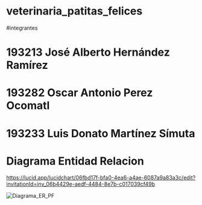 # veterinaria_patitas_felices


#integrantes 
# 193213 José Alberto Hernández Ramírez
# 193282 Oscar Antonio Perez Ocomatl
# 193233 Luis Donato Martínez Símuta

# Diagrama Entidad Relacion
https://lucid.app/lucidchart/06fbd17f-bfa0-4ea6-a4ae-6087a9a83a3c/edit?invitationId=inv_06b4429e-aedf-4484-8e7b-c017039cf49b

![Diagrama_ER_PF](https://user-images.githubusercontent.com/74307313/159618722-af5f89b2-3919-4f6f-8f09-ed3b7270cbf2.png)

